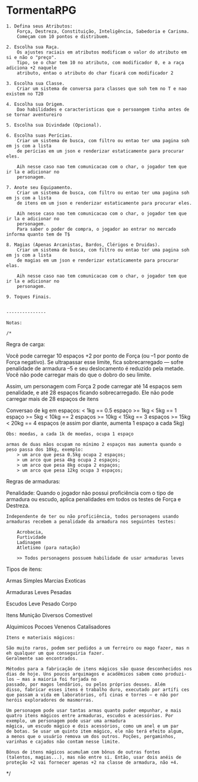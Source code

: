 # TormentaRPG

         
    1. Defina seus Atributos:
        Força, Destreza, Constituição, Inteligência, Sabedoria e Carisma.
        Começam com 10 pontos e distribuem.

    2. Escolha sua Raça.
        Os ajustes raciais em atributos modificam o valor do atributo em si e não o "preço".
        Tipo, se o char tem 10 no atributo, com modificador 0, e a raça adiciona +2 naquele
        atributo, entao o atributo do char ficará com modificador 2

    3. Escolha sua Classe.
        Criar um sistema de conversa para classes que soh tem no T e nao existem no T20

    4. Escolha sua Origem.
        Dao habilidades e caracteristicas que o persoangem tinha antes de se tornar aventureiro

    5. Escolha sua Divindade (Opcional).

    6. Escolha suas Perícias.
        Criar um sistema de busca, com filtro ou entao ter uma pagina soh em js com a lista
        de perícias em um json e renderizar estaticamente para procurar eles.

        Aih nesse caso nao tem comunicacao com o char, o jogador tem que ir la e adicionar no 
        personagem.

    7. Anote seu Equipamento.
        Criar um sistema de busca, com filtro ou entao ter uma pagina soh em js com a lista
        de itens em um json e renderizar estaticamente para procurar eles.

        Aih nesse caso nao tem comunicacao com o char, o jogador tem que ir la e adicionar no 
        personagem.
        Para saber o poder de compra, o jogador ao entrar no mercado informa quanto tem de T$

    8. Magias (Apenas Arcanistas, Bardos, Clérigos e Druidas).
        Criar um sistema de busca, com filtro ou entao ter uma pagina soh em js com a lista
        de magias em um json e renderizar estaticamente para procurar elas.

        Aih nesse caso nao tem comunicacao com o char, o jogador tem que ir la e adicionar no 
        personagem.

    9. Toques Finais.


    ---------------

    Notas:

    /*

Regra de carga:

Você pode carregar 10 espaços +2 por ponto de Força (ou –1 por ponto de Força negativo). 
Se ultrapassar esse limite, fica sobrecarregado — sofre penalidade de armadura –5 e seu deslocamento é reduzido pela metade. 
Você não pode carregar mais do que o dobro do seu limite. 

Assim, um personagem
com Força 2 pode carregar até 14 espaços sem penalidade, e até 28 espaços ficando sobrecarregado. Ele
não pode carregar mais de 28 espaços de itens

Conversao de kg em espaços:
    < 1kg           == 0.5 espaço
    >= 1kg < 5kg    == 1 espaço
    >= 5kg < 10kg   == 2 espaços
    >= 10kg < 15kg  == 3 espaços
    >= 15kg < 20kg  == 4 espaços (e assim por diante, aumenta 1 espaço a cada 5kg)

    Obs: moedas, a cada 1k de moedas, ocupa 1 espaço

    armas de duas mãos ocupam no mínimo 2 espaços mas aumenta quando o peso passa dos 10kg, exemplo:
        > um arco que pesa 0.5kg ocupa 2 espaços;
        > um arco que pesa 4kg ocupa 2 espaços;
        > um arco que pesa 8kg ocupa 2 espaços;
        > um arco que pesa 12kg ocupa 3 espaços;


Regras de armaduras:

Penalidade: 
    Quando o jogador não possui proficiência com o tipo de armadura ou escudo, aplica penalidades em todos os testes de Força e Destreza.

    Independente de ter ou não proficiência, todos personagens usando armaduras recebem a penalidade da armadura nos seguintes testes:
    
        Acrobacia,
        Furtividade
        Ladinagem
        Atletismo (para natação)

        >> Todos personagens possuem habilidade de usar armaduras leves

Tipos de itens:

Armas
    Simples
    Marcias
    Exoticas

Armaduras
    Leves
    Pesadas

Escudos
    Leve
    Pesado
    Corpo

Itens
    Munição
    Diversos
    Comestivel

Alquimicos
    Pocoes
    Venenos
    Catalisadores


    Itens e materiais mágicos:

    São muito raros, podem ser pedidos a um ferreiro ou mago fazer, mas n eh qualquer um que conseguiria fazer.
    Geralmente sao encontrados.

    Métodos para a fabricação de itens mágicos são quase desconhecidos nos dias de hoje. Uns poucos arquimagos e acadêmicos sabem como produzi-los — mas a maioria foi forjada no
    passado, por magos lendários, ou pelos próprios deuses. Além
    disso, fabricar esses itens é trabalho duro, executado por artífi ces
    que passam a vida em laboratórios, ofi cinas e torres — e não por
    heróis exploradores de masmorras.

    Um personagem pode usar tantas armas quanto puder empunhar, e mais quatro itens mágicos entre armaduras, escudos e acessórios. Por exemplo, um personagem pode usar uma armadura
    mágica, um escudo mágico e dois acessórios, como um anel e um par
    de botas. Se usar um quinto item mágico, ele não terá efeito algum,
    a menos que o usuário remova um dos outros. Poções, pergaminhos,
    varinhas e cajados não contam nesse limite.

    Bônus de itens mágicos acumulam com bônus de outras fontes
    (talentos, magias...), mas não entre si. Então, usar dois anéis de
    proteção +2 vai fornecer apenas +2 na classe de armadura, não +4.
*/

